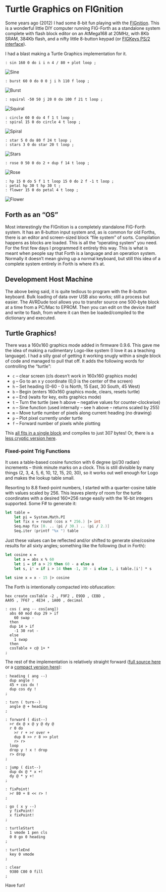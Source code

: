 # Turtle Graphics on FIGnition

Some years ago (2012) I had some 8-bit fun playing with the [FIGnition](https://sites.google.com/site/libby8dev/fignition).
This is a wonderful little DIY computer running FIG-Forth as a standalone system complete with flash block editor on an AtMega168 at 20MHz, with 8Kb SRAM, 384Kb flash, and a nifty little 8-button keypad (or [FIGKeys PS/2 interface](https://sites.google.com/site/libby8dev/figkeys)).

I had a blast making a Turtle Graphics implementation for it.

```forth
: sin 160 0 do i i n 4 / 80 + plot loop ;
```

![Sine](./sine.jpg)

```forth
: burst 60 0 do 0 0 j i h 110 f loop ;
```

![Burst](./burst.jpg)

```forth
: squiral -50 50 j 20 0 do 100 f 21 t loop ;
```

![Squiral](./squiral.jpg)

```forth
: circle 60 0 do 4 f 1 t loop ; 
: spiral 15 0 do circle 4 t loop ;
```

![Spiral](./spiral.jpg)

```forth
: star 5 0 do 80 f 24 t loop ; 
: stars 3 0 do star 20 t loop ;
```

![Stars](./stars.jpg)

```forth
: rose 0 50 0 do 2 + dup f 14 t loop ;
```

![Rose](./rose.jpg)

```forth
: hp 15 0 do 5 f 1 t loop 15 0 do 2 f -1 t loop ; 
: petal hp 30 t hp 30 t ; 
: flower 15 0 do petal 4 t loop ;
```

![Flower](./flower.jpg)

## Forth as an “OS”

Most interestingly the FIGnition is a completely standalone FIG-Forth system. It has an 8-button input system and, as is common for old Forths, there is an editor and screen-sized block “file system” of sorts. Compilation happens as blocks are loaded. This is all the “operating system” you need. For the first few days I programmed it entirely this way. This is what is meant when people say that Forth is a language and an operation system. Normally it doesn’t mean giving up a normal keyboard, but still this idea of a complete system entirely in Forth is where it’s at.
 
## Development Host Machine

The above being said, it is quite tedious to program with the 8-button keyboard. Bulk loading of data over USB also works; still a process but easier. The AVRDude tool allows you to transfer source one 500-byte block at a time from a PC/Mac to EPROM. Then you can edit on the device itself and write to flash, from where it can then be loaded/compiled to the dictionary and executed.

## Turtle Graphics!

There was a 160x160 graphics mode added in firmware 0.9.6. This gave me the idea of making a rudimentary Logo-like system (I love it as a teaching language). I had a silly goal of getting it working snugly within a single block of code and managed to pull that off. It adds the following words for controlling the “turtle”:

* `c` – clear screen (cls doesn’t work in 160x160 graphics mode) 
* `g` – Go to an x y coordinate (0,0 is the center of the screen) 
* `h` – Set heading (0-60 - 0 is North, 15 East, 30 South, 45 West) 
* `b` – Begin (enters 160x160 graphics mode, clears, resets turtle) 
* `e` – End (waits for key, exits graphics mode) 
* `t` – Turn the turtle (see h above – negative values for counter-clockwise) 
* `n` – Sine function (used internally – see h above – returns scaled by 255) 
* `m` – Move turtle number of pixels along current heading (no drawing) 
* `p` – Plot pixel currently under turtle
* `f` – Forward number of pixels while plotting
 
This [all fits in a single block](./TurtleCompact.fth) and compiles to just 307 bytes! Or, there is a [less cryptic version here](./Turtle.fth).

### Fixed-point Trig Functions

It uses a table-based cosine function with 6 degree (pi/30 radian) increments – think minute marks on a clock. This is still divisible by many things (2, 3, 4, 5, 6, 10, 12, 15, 20, 30), so it works out well enough for Logo and makes the lookup table small.
 
Resorting to 8.8 fixed-point numbers, I started with a quarter-cosine table with values scaled by 256. This leaves plenty of room for the turtle coordinates with a desired 160*256 range easily with the 16-bit integers supported. Some F# to generate it:

```fsharp
let table =
    let pi = System.Math.PI
    let fix x = round (cos x * 256.) |> int
    Seq.map fix [0. .. (pi / 30.) .. (pi / 2.)]
    Seq.iter (printf "%x ") table
```

Just these values can be reflected and/or shifted to generate sine/cosine results for all sixty angles; something like the following (but in Forth):

```fsharp
let cosine x =
    let a = abs x % 60
    let i = if a > 29 then 60 - a else a
    let s, i' = if i > 14 then -1, 30 - i else 1, i table.[i'] * s

let sine x = x - 15 |> cosine
```

The Forth is intentionally compacted into obfuscation:

```forth
hex create cosTable -2 , F9F2 , E9DD , CEBD ,
AA95 , 7F67 , 4E34 , 1A00 , decimal

: cos ( ang -- cos[ang])
  abs 60 mod dup 29 > if
    60 swap -
  then
  dup 14 > if
    -1 30 rot -
  else
    1 swap
  then
  cosTable + c@ 1+ *
;
```

The rest of the implementation is relatively straight forward ([full source here](./Turtle.fth) or a [compact version here](./TurtleCompact.fth)):

```forth
: heading ( ang --)
  dup angle !
  45 + cos dx !
  dup cos dy !
;

: turn ( turn--)
  angle @ + heading
;

: forward ( dist--)
  >r dx @ x @ y @ dy @
  r 0 do
    >r r + >r over +
    dup 8 >> r 8 >> plot
    r> r>
  loop
  drop y ! x ! drop
  r> drop
;

: jump ( dist--)
  dup dx @ * x +!
  dy @ * y +!
;

: fixPoint!
  >r 80 + 8 << r> !
;

: go ( x y --)
  y fixPoint!
  x fixPoint!
;

: turtleStart
  1 vmode 1 pen cls
  0 0 go 0 heading
;

: turtleEnd
  key 0 vmode
;

: clear
  9380 C80 0 fill
;
```
 
Have fun!